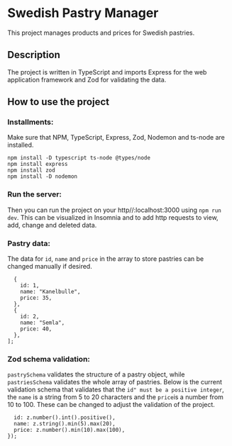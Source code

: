 # Swedish Pastry Manager

This project manages products and prices for Swedish pastries.

## Description

The project is written in TypeScript and imports Express for the web application framework and Zod for validating the data.

## How to use the project

### Installments:

Make sure that NPM, TypeScript, Express, Zod, Nodemon and ts-node are installed.

```npm init -y
npm install -D typescript ts-node @types/node
npm install express
npm install zod
npm install -D nodemon
```

### Run the server:

Then you can run the project on your http//:localhost:3000 using `npm run dev`. This can be visualized in Insomnia and to add http requests to view, add, change and deleted data.

### Pastry data:

The data for `id`, `name` and `price` in the array to store pastries can be changed manually if desired.

```let pastries: Pastry[] = [
  {
    id: 1,
    name: "Kanelbulle",
    price: 35,
  },
  {
    id: 2,
    name: "Semla",
    price: 40,
  },
];
```

### Zod schema validation:

`pastrySchema` validates the structure of a pastry object, while `pastriesSchema` validates the whole array of pastries.
Below is the current validation schema that validates that the `id" must be a positive integer`, the `name` is a string from 5 to 20 characters and the `price`is a number from 10 to 100. These can be changed to adjust the validation of the project.

```const pastrySchema = z.object({
  id: z.number().int().positive(),
  name: z.string().min(5).max(20),
  price: z.number().min(10).max(100),
});
```
